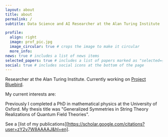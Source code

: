 ```yaml
---
layout: about
title: about
permalink: /
subtitle: Data Science and AI Researcher at the Alan Turing Institute

profile:
  align: right
  image: prof_pic.jpg
  image_circular: true # crops the image to make it circular
  more_info:
news: true # includes a list of news items
selected_papers: true # includes a list of papers marked as "selected={true}"
social: true # includes social icons at the bottom of the page
---
```


Researcher at the Alan Turing Institute. Currently working on [Project Bluebird](https://www.turing.ac.uk/research/research-programmes/project-bluebird).

My current interests are:


Previously I completed a PhD in mathematical physics at the University of Oxford. My thesis title was "Generalized Symmetries in String Theory Realizations of Quantum Field Theories".

See a [list of my publications][https://scholar.google.com/citations?user=zY2v7W8AAAAJ&hl=en].